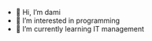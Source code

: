 - 👋 Hi, I’m dami
- 👀 I’m interested in programming
- 🌱 I’m currently learning IT management

<!---
dami-oyedele/dami-oyedele is a ✨ special ✨ repository because its `README.md` (this file) appears on your GitHub profile.
You can click the Preview link to take a look at your changes.
--->
